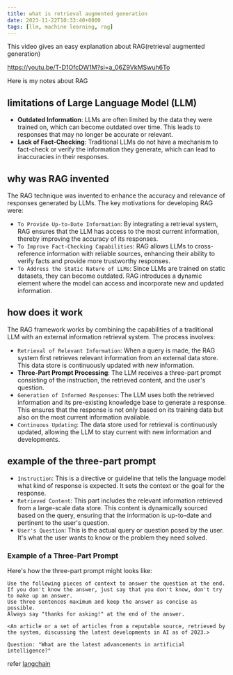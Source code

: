 ```yaml
---
title: what is retrieval augmented generation
date: 2023-11-22T10:33:40+0800
tags: [llm, machine learning, rag]
---
```

This video gives an easy explanation about RAG(retrieval augmented generation)

https://youtu.be/T-D1OfcDW1M?si=a_06Z9VkMSwuh6To

Here is my notes about RAG

## limitations of Large Language Model (LLM)
- **Outdated Information**: LLMs are often limited by the data they were trained on, which can become outdated over time. This leads to responses that may no longer be accurate or relevant.
- **Lack of Fact-Checking**: Traditional LLMs do not have a mechanism to fact-check or verify the information they generate, which can lead to inaccuracies in their responses.

## why was RAG invented
The RAG technique was invented to enhance the accuracy and relevance of responses generated by LLMs. The key motivations for developing RAG were:
- `To Provide Up-to-Date Information`: By integrating a retrieval system, RAG ensures that the LLM has access to the most current information, thereby improving the accuracy of its responses.
- `To Improve Fact-Checking Capabilities`: RAG allows LLMs to cross-reference information with reliable sources, enhancing their ability to verify facts and provide more trustworthy responses.
- `To Address the Static Nature of LLMs`: Since LLMs are trained on static datasets, they can become outdated. RAG introduces a dynamic element where the model can access and incorporate new and updated information.

## how does it work
The RAG framework works by combining the capabilities of a traditional LLM with an external information retrieval system. The process involves:
- `Retrieval of Relevant Information`: When a query is made, the RAG system first retrieves relevant information from an external data store. This data store is continuously updated with new information.
- **Three-Part Prompt Processing**: The LLM receives a three-part prompt consisting of the instruction, the retrieved content, and the user's question.
- `Generation of Informed Responses`: The LLM uses both the retrieved information and its pre-existing knowledge base to generate a response. This ensures that the response is not only based on its training data but also on the most current information available.
- `Continuous Updating`: The data store used for retrieval is continuously updated, allowing the LLM to stay current with new information and developments.

## example of the three-part prompt
- `Instruction`: This is a directive or guideline that tells the language model what kind of response is expected. It sets the context or the goal for the response.
- `Retrieved Content`: This part includes the relevant information retrieved from a large-scale data store. This content is dynamically sourced based on the query, ensuring that the information is up-to-date and pertinent to the user's question.
- `User's Question`: This is the actual query or question posed by the user. It's what the user wants to know or the problem they need solved.

### Example of a Three-Part Prompt
Here's how the three-part prompt might looks like:
```text
Use the following pieces of context to answer the question at the end.
If you don't know the answer, just say that you don't know, don't try to make up an answer.
Use three sentences maximum and keep the answer as concise as possible.
Always say "thanks for asking!" at the end of the answer.

<An article or a set of articles from a reputable source, retrieved by the system, discussing the latest developments in AI as of 2023.>

Question: "What are the latest advancements in artificial intelligence?"
```
refer [langchain](https://python.langchain.com/docs/use_cases/question_answering/#go-deeper-4)
